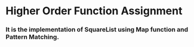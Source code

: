 # Higher Order Function Assignment

### It is the implementation of SquareList using Map function and Pattern Matching.

